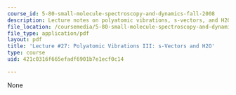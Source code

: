 ```yaml
---
course_id: 5-80-small-molecule-spectroscopy-and-dynamics-fall-2008
description: Lecture notes on polyatomic vibrations, s-vectors, and H2O.
file_location: /coursemedia/5-80-small-molecule-spectroscopy-and-dynamics-fall-2008/421c0316f665efadf6901b7e1ecf0c14_27_580ln_fa08.pdf
file_type: application/pdf
layout: pdf
title: 'Lecture #27: Polyatomic Vibrations III: s-Vectors and H2O'
type: course
uid: 421c0316f665efadf6901b7e1ecf0c14

---
```

None